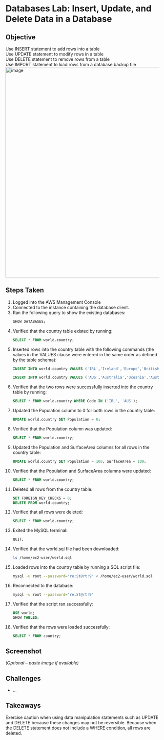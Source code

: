 # Databases Lab: Insert, Update, and Delete Data in a Database

## Objective
Use INSERT statement to add rows into a table<br> Use UPDATE statement to modify rows in a table<br> Use DELETE statement to remove rows from a table<br> Use IMPORT statement to load rows from a database backup file
<img width="882" height="686" alt="image" src="https://github.com/user-attachments/assets/3428b089-4558-45e0-8563-26304daf2e4b" />

## Steps Taken
1. Logged into the AWS Management Console
2. Connected to the instance containing the database client.
3. Ran the following query to show the existing databases:
      ```sql
      SHOW DATABASES;
      ```
4. Verified that the country table existed by running:
      ```sql
      SELECT * FROM world.country;
      ```
5. Inserted rows into the country table with the following commands (the values in the VALUES clause were entered in the same order as defined by the table schema):
      ```sql
      INSERT INTO world.country VALUES ('IRL','Ireland','Europe','British Islands',70273.00,1921,3775100,76.8,75921.00,73132.00,'Ireland/Éire','Republic',1447,'IE');
      
      INSERT INTO world.country VALUES ('AUS','Australia','Oceania','Australia and New Zealand',7741220.00,1901,18886000,79.8,351182.00,392911.00,'Australia','Constitutional Monarchy, Federation',135,'AU');
      ```
6. Verified that the two rows were successfully inserted into the country table by running:
      ```sql
      SELECT * FROM world.country WHERE Code IN ('IRL', 'AUS');
      ```
7. Updated the Population column to 0 for both rows in the country table:
      ```sql
      UPDATE world.country SET Population = 0;
      ```
8. Verified that the Population column was updated:
      ```sql
      SELECT * FROM world.country;
      ```
9. Updated the Population and SurfaceArea columns for all rows in the country table:
      ```sql
      UPDATE world.country SET Population = 100, SurfaceArea = 100;
      ```
10. Verified that the Population and SurfaceArea columns were updated:
      ```sql
      SELECT * FROM world.country;
      ```
11. Deleted all rows from the country table:
      ```sql
      SET FOREIGN_KEY_CHECKS = 0;
      DELETE FROM world.country;
      ```
12. Verified that all rows were deleted:
      ```sql
      SELECT * FROM world.country;
      ```
13. Exited the MySQL terminal:
      ```sql
      QUIT;
      ```
14. Verified that the world.sql file had been downloaded:
      ``` bash
      ls /home/ec2-user/world.sql
      ```
15. Loaded rows into the country table by running a SQL script file:
      ``` bash
      mysql -u root --password='re:St@rt!9' < /home/ec2-user/world.sql
      ```
16.  Reconnected to the database:
      ``` bash
      mysql -u root --password='re:St@rt!9'
      ```
17. Verified that the script ran successfully:
      ```sql
      USE world;
      SHOW TABLES;
      ```
18. Verified that the rows were loaded successfully:
      ```sql
      SELECT * FROM country;
      ```

## Screenshot
_(Optional – paste image if available)_

## Challenges
- ...


## Takeaways
Exercise caution when using data manipulation statements such as UPDATE and DELETE because these changes may not be reversible. Because when the DELETE statement does not include a WHERE condition, all rows are deleted.

